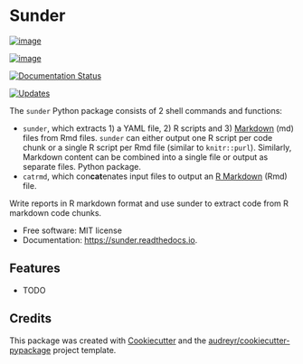 Sunder
======

[![image](https://img.shields.io/pypi/v/sunder.svg)](https://pypi.python.org/pypi/sunder)

[![image](https://img.shields.io/travis/marskar/sunder.svg)](https://travis-ci.org/marskar/sunder)

[![Documentation Status](https://readthedocs.org/projects/sunder/badge/?version=latest)](https://sunder.readthedocs.io/en/latest/?badge=latest)

[![Updates](https://pyup.io/repos/github/marskar/sunder/shield.svg)](https://pyup.io/repos/github/marskar/sunder/)

The `sunder` Python package consists of 2 shell commands and functions:
- `sunder`, which extracts 1) a YAML file, 2) R scripts and 3) [Markdown](https://www.markdownguide.org/) (md) files from Rmd files. `sunder` can either output one R script per code chunk or a single R script per Rmd file (similar to `knitr::purl`). Similarly, Markdown content can be combined into a single file or output as separate files.
Python package.
- `catrmd`, which con**cat**enates input files to output an [R Markdown](https://rmarkdown.rstudio.com/authoring_quick_tour.html) (Rmd) file.

Write reports in R markdown format and use sunder to extract code from R markdown code chunks.

-   Free software: MIT license
-   Documentation: <https://sunder.readthedocs.io>.

Features
--------

-   TODO

Credits
-------

This package was created with
[Cookiecutter](https://github.com/audreyr/cookiecutter) and the
[audreyr/cookiecutter-pypackage](https://github.com/audreyr/cookiecutter-pypackage)
project template.
